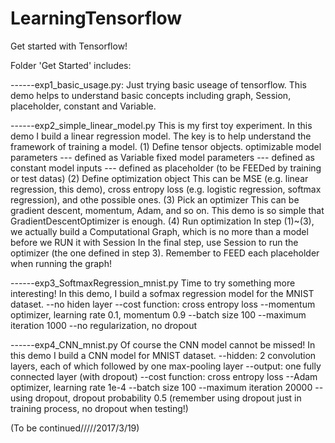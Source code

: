 # LearningTensorflow
Get started with Tensorflow!

Folder 'Get Started' includes:

------exp1_basic_usage.py: 
Just trying basic useage of tensorflow. 
This demo helps to understand basic concepts including graph, Session, placeholder, constant and Variable.

------exp2_simple_linear_model.py
This is my first toy experiment. In this demo I build a linear regression model.
The key is to help understand the framework of training a model. 
(1) Define tensor objects.
optimizable model parameters --- defined as Variable
fixed model parameters       --- defined as constant
model inputs                 --- defined as placeholder (to be FEEDed by training or test datas)
(2) Define optimization object
This can be MSE (e.g. linear regression, this demo), cross entropy loss (e.g. logistic regression, softmax regression), and othe possible ones.
(3) Pick an optimizer
This can be gradient descent, momentum, Adam, and so on. This demo is so simple that GradientDescentOptimizer is enough.
(4) Run optimization
In step (1)~(3), we actually build a Computational Graph, which is no more than a model before we RUN it with Session
In the final step, use Session to run the optimizer (the one defined in step 3).
Remember to FEED each placeholder when running the graph!

------exp3_SoftmaxRegression_mnist.py
Time to try something more interesting!
In this demo, I build a sofmax regression model for the MNIST dataset.
--no hiden layer
--cost function: cross entropy loss
--momentum optimizer, learning rate 0.1, momentum 0.9
--batch size 100
--maximum iteration 1000
--no regularization, no dropout

------exp4_CNN_mnist.py
Of course the CNN model cannot be missed!
In this demo I build a CNN model for MNIST dataset.
--hidden: 2 convolution layers, each of which followed by one max-pooling layer
--output: one fully connected layer (with dropout)
--cost function: cross entropy loss
--Adam optimizer, learning rate 1e-4
--batch size 100
--maximum iteration 20000
--using dropout, dropout probability 0.5 (remember using dropout just in training process, no dropout when testing!)

(To be continued/////2017/3/19)
